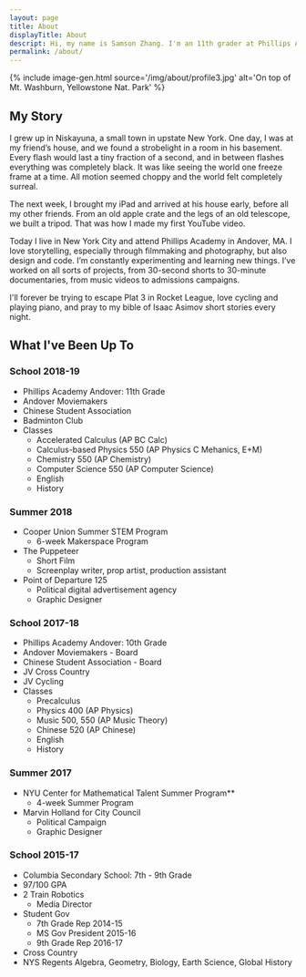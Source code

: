 ```yaml
---
layout: page
title: About
displayTitle: About
descript: Hi, my name is Samson Zhang. I'm an 11th grader at Phillips Academy. I love filmmaking and photography, among other things.
permalink: /about/
---
```


{% include image-gen.html source='/img/about/profile3.jpg' alt='On top of Mt. Washburn, Yellowstone Nat. Park' %}

## My Story

I grew up in Niskayuna, a small town in upstate New York. One day, I was at my friend’s house, and we found a strobelight in a room in his basement. Every flash would last a tiny fraction of a second, and in between flashes everything was completely black. It was like seeing the world one freeze frame at a time. All motion seemed choppy and the world felt completely surreal.

The next week, I brought my iPad and arrived at his house early, before all my other friends. From an old apple crate and the legs of an old telescope, we built a tripod. That was how I made my first YouTube video.

Today I live in New York City and attend Phillips Academy in Andover, MA. I love storytelling, especially through filmmaking and photography, but also design and code. I’m constantly experimenting and learning new things. I’ve worked on all sorts of projects, from 30-second shorts to 30-minute documentaries, from music videos to admissions campaigns.

I'll forever be trying to escape Plat 3 in Rocket League, love cycling and playing piano, and pray to my bible of Isaac Asimov short stories every night.

## What I've Been Up To

### School 2018-19
- Phillips Academy Andover: 11th Grade
- Andover Moviemakers
- Chinese Student Association
- Badminton Club
- Classes
  - Accelerated Calculus (AP BC Calc)
  - Calculus-based Physics 550 (AP Physics C Mehanics, E+M)
  - Chemistry 550 (AP Chemistry)
  - Computer Science 550 (AP Computer Science)
  - English
  - History

### Summer 2018
- Cooper Union Summer STEM Program
  - 6-week Makerspace Program
- The Puppeteer
  - Short Film
  - Screenplay writer, prop artist, production assistant
- Point of Departure 125
  - Political digital advertisement agency
  - Graphic Designer

### School 2017-18
- Phillips Academy Andover: 10th Grade
- Andover Moviemakers - Board
- Chinese Student Association - Board
- JV Cross Country
- JV Cycling
- Classes
  - Precalculus
  - Physics 400 (AP Physics)
  - Music 500, 550 (AP Music Theory)
  - Chinese 520 (AP Chinese)
  - English
  - History

### Summer 2017
- NYU Center for Mathematical Talent Summer Program**
  - 4-week Summer Program
- Marvin Holland for City Council
  - Political Campaign
  - Graphic Designer

### School 2015-17
- Columbia Secondary School: 7th - 9th Grade
- 97/100 GPA
- 2 Train Robotics
  - Media Director
- Student Gov
  - 7th Grade Rep 2014-15
  - MS Gov President 2015-16
  - 9th Grade Rep 2016-17
- Cross Country
- NYS Regents Algebra, Geometry, Biology, Earth Science, Global History

